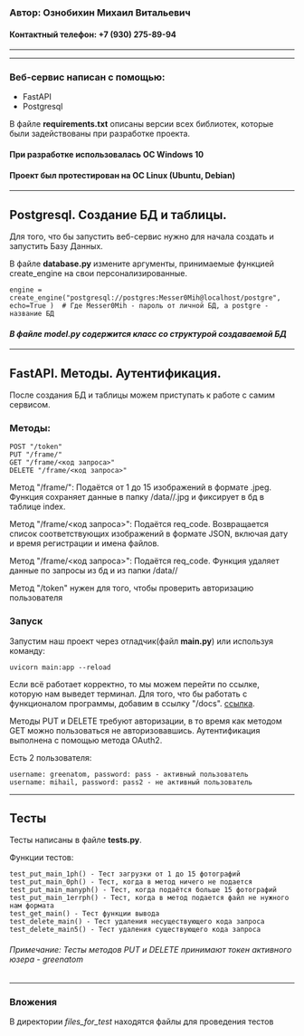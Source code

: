 ### Автор: Ознобихин Михаил Витальевич
#### Контактный телефон: +7 (930) 275-89-94


***
***

### Веб-сервис написан с помощью:

* FastAPI
* Postgresql

В файле **requirements.txt** описаны версии всех библиотек, которые были задействованы при разработке проекта.


#### При разработке использовалась ОС Windows 10
#### Проект был протестирован на OC Linux (Ubuntu, Debian)

***

## Postgresql. Создание БД и таблицы.

Для того, что бы запустить веб-сервис нужно для начала создать и запустить Базу Данных.

В файле **database.py** измените аргументы, 
принимаемые функцией create_engine на свои персонализированные.

`engine = create_engine("postgresql://postgres:Messer0Mih@localhost/postgre",
                       echo=True
                       )  # Где Messer0Mih - пароль от личной БД, а postgre - название БД`

#### *В файле model.py содержится класс со структурой создаваемой БД*

***

## FastAPI. Методы. Аутентификация.

После создания БД и таблицы можем приступать к работе с самим сервисом.

### Методы:
```
POST "/token"
PUT "/frame/"
GET "/frame/<код запроса>"
DELETE "/frame/<код запроса>"
```

Метод "/frame/": Подаётся от 1 до 15 изображений в формате .jpeg. 
Функция сохраняет данные в папку /data/<YYYYMMDD>/<GUID>.jpg
и фиксирует в бд в таблице index.

Метод "/frame/<код запроса>": Подаётся req_code. Возвращается список соответствующих изображений в формате JSON, 
включая дату и время регистрации и имена файлов.

Метод "/frame/<код запроса>": Подаётся req_code. Функция удаляет данные по запросы из бд и из папки /data/<YYYYMMDD>/

Метод "/token" нужен для того, чтобы проверить авторизацию пользователя

### Запуск
Запустим наш проект через отладчик(файл **main.py**) или используя команду:

`uvicorn main:app --reload`

Если всё работает корректно, то мы можем перейти по ссылке, которую нам выведет терминал. 
Для того, что бы работать с функционалом программы, добавим в ссылку "/docs".
[ссылка](http://127.0.0.1:8000/docs).


Методы PUT и DELETE требуют авторизации, в то время как методом GET можно пользоваться не авторизовавшись.
Аутентификация выполнена с помощью метода OAuth2.

Есть 2 пользователя:

```
username: greenatom, password: pass - активный пользователь
username: mihail, password: pass2 - не активный пользователь
```

***

## Тесты

Тесты написаны в файле **tests.py**.

Функции тестов:

```
test_put_main_1ph() - Тест загрузки от 1 до 15 фотографий
test_put_main_0ph() - Тест, когда в метод ничего не подается
test_put_main_manyph() - Тест, когда подаётся больше 15 фотографий
test_put_main_1errph() - Тест, когда в метод подается файл не нужного нам формата
test_get_main() - Тест функции вывода
test_delete_main() - Тест удаления несуществующего кода запроса
test_delete_main5() - Тест удаления существующего кода запроса
```

###### Примечание: Тесты методов PUT и DELETE принимают токен активного юзера - greenatom

***

### Вложения

В директории *files_for_test* находятся файлы для проведения тестов
